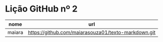 # Lição GitHub nº 2

nome | url
---  | --- 
maiara | https://github.com/maiarasouza01/texto-markdown.git
